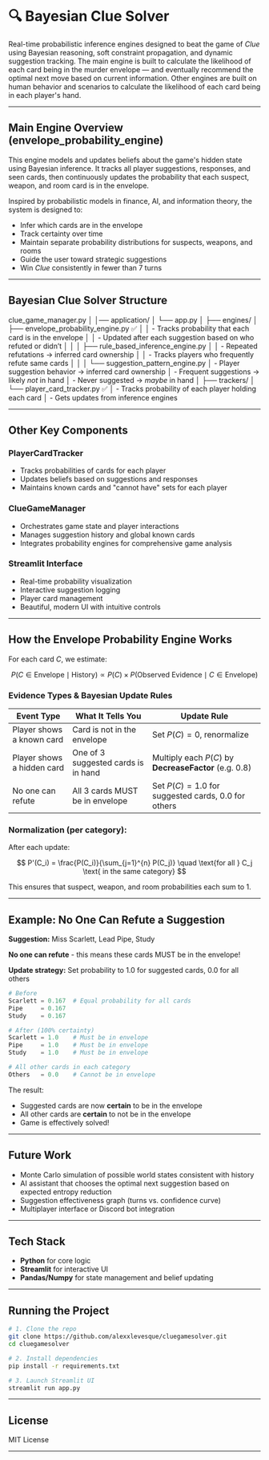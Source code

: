 # 🔍 Bayesian Clue Solver

Real-time probabilistic inference engines designed to beat the game of *Clue* using Bayesian reasoning, soft constraint propagation, and dynamic suggestion tracking. The main engine is built to calculate the likelihood of each card being in the murder envelope — and eventually recommend the optimal next move based on current information. Other engines are built on human behavior and scenarios to calculate the likelihood of each card being in each player's hand.

---

## Main Engine Overview (envelope_probability_engine)

This engine models and updates beliefs about the game's hidden state using Bayesian inference. It tracks all player suggestions, responses, and seen cards, then continuously updates the probability that each suspect, weapon, and room card is in the envelope.

Inspired by probabilistic models in finance, AI, and information theory, the system is designed to:
- Infer which cards are in the envelope
- Track certainty over time
- Maintain separate probability distributions for suspects, weapons, and rooms
- Guide the user toward strategic suggestions
- Win *Clue* consistently in fewer than 7 turns

---

## Bayesian Clue Solver Structure

clue_game_manager.py
│
│── application/
│   └── app.py
│
├── engines/
│   ├── envelope_probability_engine.py ✅
│   │   - Tracks probability that each card is in the envelope
│   │   - Updated after each suggestion based on who refuted or didn’t
│   │
│   ├── rule_based_inference_engine.py
│   │   - Repeated refutations → inferred card ownership
│   │   - Tracks players who frequently refute same cards
│   │
│   └── suggestion_pattern_engine.py
│       - Player suggestion behavior → inferred card ownership
│       - Frequent suggestions → likely *not* in hand
│       - Never suggested → *maybe* in hand
│
├── trackers/
│   └── player_card_tracker.py ✅
│       - Tracks probability of each player holding each card
│       - Gets updates from inference engines

---

## Other Key Components

### PlayerCardTracker
- Tracks probabilities of cards for each player
- Updates beliefs based on suggestions and responses
- Maintains known cards and "cannot have" sets for each player

### ClueGameManager
- Orchestrates game state and player interactions
- Manages suggestion history and global known cards
- Integrates probability engines for comprehensive game analysis

### Streamlit Interface
- Real-time probability visualization
- Interactive suggestion logging
- Player card management
- Beautiful, modern UI with intuitive controls

---

## How the Envelope Probability Engine Works

For each card $C$, we estimate:

$$
P(C \in \text{Envelope} \mid \text{History}) \propto P(C) \times P(\text{Observed Evidence} \mid C \in \text{Envelope})
$$

### Evidence Types & Bayesian Update Rules

| Event Type                 | What It Tells You                   | Update Rule                                           |
| -------------------------- | ----------------------------------- | ----------------------------------------------------- |
| Player shows a known card  | Card is not in the envelope         | Set $P(C) = 0$, renormalize                           |
| Player shows a hidden card | One of 3 suggested cards is in hand | Multiply each $P(C)$ by **DecreaseFactor** (e.g. 0.8) |
| No one can refute          | All 3 cards MUST be in envelope     | Set $P(C) = 1.0$ for suggested cards, $0.0$ for others |

### Normalization (per category):

After each update:

$$
P'(C_i) = \frac{P(C_i)}{\sum_{j=1}^{n} P(C_j)}
\quad \text{for all } C_j \text{ in the same category}
$$

This ensures that suspect, weapon, and room probabilities each sum to 1.

---

## Example: No One Can Refute a Suggestion

**Suggestion:** Miss Scarlett, Lead Pipe, Study

**No one can refute** - this means these cards MUST be in the envelope!

**Update strategy:** Set probability to 1.0 for suggested cards, 0.0 for all others

```python
# Before
Scarlett = 0.167  # Equal probability for all cards
Pipe     = 0.167
Study    = 0.167

# After (100% certainty)
Scarlett = 1.0    # Must be in envelope
Pipe     = 1.0    # Must be in envelope
Study    = 1.0    # Must be in envelope

# All other cards in each category
Others   = 0.0    # Cannot be in envelope
```

The result:
* Suggested cards are now **certain** to be in the envelope
* All other cards are **certain** to not be in the envelope
* Game is effectively solved!

---

## Future Work

* Monte Carlo simulation of possible world states consistent with history
* AI assistant that chooses the optimal next suggestion based on expected entropy reduction
* Suggestion effectiveness graph (turns vs. confidence curve)
* Multiplayer interface or Discord bot integration

---

## Tech Stack

* **Python** for core logic
* **Streamlit** for interactive UI
* **Pandas/Numpy** for state management and belief updating

---

## Running the Project

```bash
# 1. Clone the repo
git clone https://github.com/alexxlevesque/cluegamesolver.git
cd cluegamesolver

# 2. Install dependencies
pip install -r requirements.txt

# 3. Launch Streamlit UI
streamlit run app.py
```

---

## License

MIT License

---
